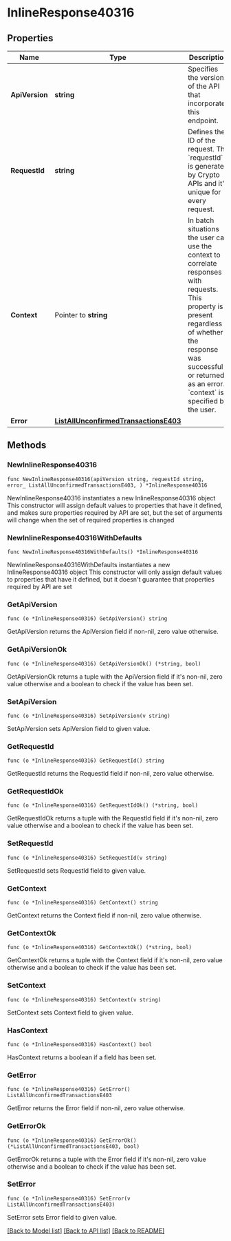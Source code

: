 # InlineResponse40316

## Properties

Name | Type | Description | Notes
------------ | ------------- | ------------- | -------------
**ApiVersion** | **string** | Specifies the version of the API that incorporates this endpoint. | 
**RequestId** | **string** | Defines the ID of the request. The &#x60;requestId&#x60; is generated by Crypto APIs and it&#39;s unique for every request. | 
**Context** | Pointer to **string** | In batch situations the user can use the context to correlate responses with requests. This property is present regardless of whether the response was successful or returned as an error. &#x60;context&#x60; is specified by the user. | [optional] 
**Error** | [**ListAllUnconfirmedTransactionsE403**](ListAllUnconfirmedTransactionsE403.md) |  | 

## Methods

### NewInlineResponse40316

`func NewInlineResponse40316(apiVersion string, requestId string, error_ ListAllUnconfirmedTransactionsE403, ) *InlineResponse40316`

NewInlineResponse40316 instantiates a new InlineResponse40316 object
This constructor will assign default values to properties that have it defined,
and makes sure properties required by API are set, but the set of arguments
will change when the set of required properties is changed

### NewInlineResponse40316WithDefaults

`func NewInlineResponse40316WithDefaults() *InlineResponse40316`

NewInlineResponse40316WithDefaults instantiates a new InlineResponse40316 object
This constructor will only assign default values to properties that have it defined,
but it doesn't guarantee that properties required by API are set

### GetApiVersion

`func (o *InlineResponse40316) GetApiVersion() string`

GetApiVersion returns the ApiVersion field if non-nil, zero value otherwise.

### GetApiVersionOk

`func (o *InlineResponse40316) GetApiVersionOk() (*string, bool)`

GetApiVersionOk returns a tuple with the ApiVersion field if it's non-nil, zero value otherwise
and a boolean to check if the value has been set.

### SetApiVersion

`func (o *InlineResponse40316) SetApiVersion(v string)`

SetApiVersion sets ApiVersion field to given value.


### GetRequestId

`func (o *InlineResponse40316) GetRequestId() string`

GetRequestId returns the RequestId field if non-nil, zero value otherwise.

### GetRequestIdOk

`func (o *InlineResponse40316) GetRequestIdOk() (*string, bool)`

GetRequestIdOk returns a tuple with the RequestId field if it's non-nil, zero value otherwise
and a boolean to check if the value has been set.

### SetRequestId

`func (o *InlineResponse40316) SetRequestId(v string)`

SetRequestId sets RequestId field to given value.


### GetContext

`func (o *InlineResponse40316) GetContext() string`

GetContext returns the Context field if non-nil, zero value otherwise.

### GetContextOk

`func (o *InlineResponse40316) GetContextOk() (*string, bool)`

GetContextOk returns a tuple with the Context field if it's non-nil, zero value otherwise
and a boolean to check if the value has been set.

### SetContext

`func (o *InlineResponse40316) SetContext(v string)`

SetContext sets Context field to given value.

### HasContext

`func (o *InlineResponse40316) HasContext() bool`

HasContext returns a boolean if a field has been set.

### GetError

`func (o *InlineResponse40316) GetError() ListAllUnconfirmedTransactionsE403`

GetError returns the Error field if non-nil, zero value otherwise.

### GetErrorOk

`func (o *InlineResponse40316) GetErrorOk() (*ListAllUnconfirmedTransactionsE403, bool)`

GetErrorOk returns a tuple with the Error field if it's non-nil, zero value otherwise
and a boolean to check if the value has been set.

### SetError

`func (o *InlineResponse40316) SetError(v ListAllUnconfirmedTransactionsE403)`

SetError sets Error field to given value.



[[Back to Model list]](../README.md#documentation-for-models) [[Back to API list]](../README.md#documentation-for-api-endpoints) [[Back to README]](../README.md)


